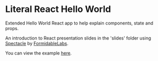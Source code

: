 # Literal React Hello World

Extended Hello World React app to help explain components, state and props.

An introduction to React presentation slides in the 'slides' folder using [Spectacle](https://github.com/FormidableLabs/spectacle) by [FormidableLabs](https://formidable.com/).

You can view the example [here](https://jackessom.github.io/literal-react-hello-world/).
